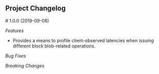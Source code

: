 ## Project Changelog

<a name="1.0.0"/>
# 1.0.0 (2019-09-06)

*Features*
* Provides a means to profile client-observed latencies when issuing different block blob-related operations.

*Bug Fixes*

*Breaking Changes*

